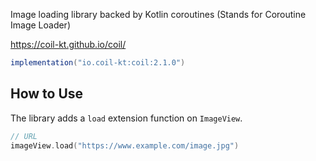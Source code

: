 
Image loading library backed by Kotlin coroutines (Stands for Coroutine Image Loader)

https://coil-kt.github.io/coil/

```groovy
implementation("io.coil-kt:coil:2.1.0")
```

## How to Use

The library adds a `load` extension function on `ImageView`.

```kt
// URL
imageView.load("https://www.example.com/image.jpg")
```